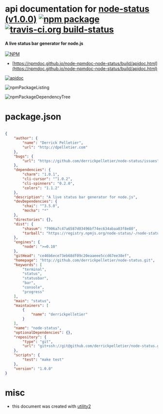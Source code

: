 # api documentation for  [node-status (v1.0.0)](http://github.com/derrickpelletier/node-status.git)  [![npm package](https://img.shields.io/npm/v/npmdoc-node-status.svg?style=flat-square)](https://www.npmjs.org/package/npmdoc-node-status) [![travis-ci.org build-status](https://api.travis-ci.org/npmdoc/node-npmdoc-node-status.svg)](https://travis-ci.org/npmdoc/node-npmdoc-node-status)
#### A live status bar generator for node.js

[![NPM](https://nodei.co/npm/node-status.png?downloads=true&downloadRank=true&stars=true)](https://www.npmjs.com/package/node-status)

- [https://npmdoc.github.io/node-npmdoc-node-status/build/apidoc.html](https://npmdoc.github.io/node-npmdoc-node-status/build/apidoc.html)

[![apidoc](https://npmdoc.github.io/node-npmdoc-node-status/build/screenCapture.buildCi.browser.%252Ftmp%252Fbuild%252Fapidoc.html.png)](https://npmdoc.github.io/node-npmdoc-node-status/build/apidoc.html)

![npmPackageListing](https://npmdoc.github.io/node-npmdoc-node-status/build/screenCapture.npmPackageListing.svg)

![npmPackageDependencyTree](https://npmdoc.github.io/node-npmdoc-node-status/build/screenCapture.npmPackageDependencyTree.svg)



# package.json

```json

{
    "author": {
        "name": "Derrick Pelletier",
        "url": "http://dpelletier.com"
    },
    "bugs": {
        "url": "https://github.com/derrickpelletier/node-status/issues"
    },
    "dependencies": {
        "charm": "1.0.1",
        "cli-cursor": "^1.0.2",
        "cli-spinners": "0.2.0",
        "colors": "1.1.2"
    },
    "description": "A live status bar generator for node.js",
    "devDependencies": {
        "chai": "^3.5.0",
        "mocha": "*"
    },
    "directories": {},
    "dist": {
        "shasum": "7906a7c47a6587d03496bf74ec634abaa03f8e80",
        "tarball": "https://registry.npmjs.org/node-status/-/node-status-1.0.0.tgz"
    },
    "engines": {
        "node": ">=0.10"
    },
    "gitHead": "ce46b6ece73eb68df09c20eaaeee5ccd67ee38ef",
    "homepage": "http://github.com/derrickpelletier/node-status.git",
    "keywords": [
        "terminal",
        "status",
        "statusbar",
        "bar",
        "console",
        "progress"
    ],
    "main": "status",
    "maintainers": [
        {
            "name": "derrickpelletier"
        }
    ],
    "name": "node-status",
    "optionalDependencies": {},
    "repository": {
        "type": "git",
        "url": "git+ssh://git@github.com/derrickpelletier/node-status.git"
    },
    "scripts": {
        "test": "make test"
    },
    "version": "1.0.0"
}
```



# misc
- this document was created with [utility2](https://github.com/kaizhu256/node-utility2)
